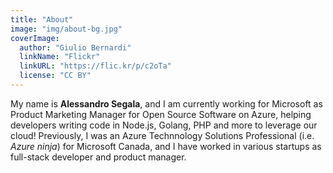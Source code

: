 ```yaml
---
title: "About"
image: "img/about-bg.jpg"
coverImage:
  author: "Giulio Bernardi"
  linkName: "Flickr"
  linkURL: "https://flic.kr/p/c2oTa"
  license: "CC BY"
---
```


My name is **Alessandro Segala**, and I am currently working for Microsoft as Product Marketing Manager for Open Source Software on Azure, helping developers writing code in Node.js, Golang, PHP and more to leverage our cloud! Previously, I was an Azure Technnology Solutions Professional (i.e. *Azure ninja*) for Microsoft Canada, and I have worked in various startups as full-stack developer and product manager.
